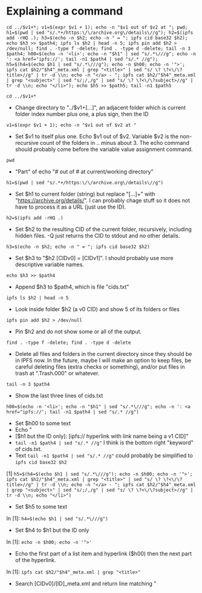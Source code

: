 # Explaining a command
`cd ../$v1+*; v1=$(expr $v1 + 1); echo -n "$v1 out of $v2 at "; pwd; h1=$(pwd | sed "s/.*+/https:\/\/archive.org\/details\//g"); h2=$(ipfs add -rHQ .); h3=$(echo -n $h2; echo -n " = "; ipfs cid base32 $h2); echo $h3 >> $path4; ipfs ls $h2 | head -n 5; ipfs pin add $h2 > /dev/null; find . -type f -delete; find . -type d -delete; tail -n 3 $path4; h00=$(echo -n '<li>'; echo -n "$h1" | sed "s/.*\///g"; echo -n ': <a href="ipfs://'; tail -n1 $path4 | sed "s/.* //g"); h5=$(h4=$(echo $h1 | sed "s/.*\///g"); echo -n $h00; echo -n '">'; ipfs cat $h2/"$h4"_meta.xml | grep "<title>" | sed "s/ \? \?<\/\?title>//g" | tr -d \\n; echo -n "</a> - "; ipfs cat $h2/"$h4"_meta.xml | grep "<subject>" | sed "s/;/,/g" | sed "s/ \? \?<\/\?subject>//g" | tr -d \\n; echo "</li>"); echo $h5 >> $path5; tail -n1 $path5`

`cd ../$v1+*`
- Change directory to "../$v1+[...]", an adjacent folder which is current folder index number plus one, a plus sign, then the ID

`v1=$(expr $v1 + 1); echo -n "$v1 out of $v2 at "`
- Set $v1 to itself plus one. Echo $v1 out of $v2. Variable $v2 is the non-recursive count of the folders in .. minus about 3. The echo command should probably come before the variable value assignment command.

`pwd`
- "Part" of echo "# out of # at current/working directory"

`h1=$(pwd | sed "s/.*+/https:\/\/archive.org\/details\//g")`
- Set $h1 to current folder (string) but replace "[...]+" with "https://archive.org/details/". I can probably chage stuff so it does not have to process it as a URL (just use the ID).

`h2=$(ipfs add -rHQ .)`
- Set $h2 to the resulting CID of the current folder, recursively, including hidden files. -Q just returns the CID to stdout and no other details.

`h3=$(echo -n $h2; echo -n " = "; ipfs cid base32 $h2)`
- Set $h3 to "$h2 [CIDv0] = [CIDv1]". I should probably use more descriptive variable names.

`echo $h3 >> $path4`
- Append $h3 to $path4, which is file "cids.txt"

`ipfs ls $h2 | head -n 5`
- Look inside folder $h2 (a v0 CID) and show 5 of its folders or files

`ipfs pin add $h2 > /dev/null`
- Pin $h2 and do not show some or all of the output.

`find . -type f -delete; find . -type d -delete`
- Delete all files and folders in the current directory since they should be in IPFS now. In the future, maybe I will make an option to keep files, be careful deleting files (extra checks or something), and/or put files in trash at ".Trash.000" or whatever.

`tail -n 3 $path4`
- Show the last three lines of cids.txt

`h00=$(echo -n '<li>'; echo -n "$h1" | sed "s/.*\///g"; echo -n ': <a href="ipfs://'; tail -n1 $path4 | sed "s/.* //g")`
- Set $h00 to some text
- Echo "<li>[$h1 but the ID only]: [ipfs:// hyperlink with link name being a v1 CID]"
- `tail -n1 $path4 | sed "s/.* //g"` I think is the bottom right "keyword" of cids.txt.
- Text `tail -n1 $path4 | sed "s/.* //g"` could probably be simplified to `ipfs cid base32 $h2`

[1] `h5=$(h4=$(echo $h1 | sed "s/.*\///g"); echo -n $h00; echo -n '">'; ipfs cat $h2/"$h4"_meta.xml | grep "<title>" | sed "s/ \? \?<\/\?title>//g" | tr -d \\n; echo -n "</a> - "; ipfs cat $h2/"$h4"_meta.xml | grep "<subject>" | sed "s/;/,/g" | sed "s/ \? \?<\/\?subject>//g" | tr -d \\n; echo "</li>")`
- Set $h5 to some text

In [1]: `h4=$(echo $h1 | sed "s/.*\///g")`
- Set $h4 to $h1 but the ID only

In [1]: `echo -n $h00; echo -n '">'`
- Echo the first part of a list item and hyperlink ($h00) then the next part of the hyperlink.

In [1]: `ipfs cat $h2/"$h4"_meta.xml | grep "<title>"`
- Search [CIDv0]/[ID]_meta.xml and return line matching "<title>", piped into the next command

In [1]: `sed "s/ \? \?<\/\?title>//g" | tr -d \\n`
- Remove "[zero or one space here][zero or one space here]<[zero or one forward slash here]title>" and newlines

In [1]: `echo -n "</a> - "`
- Close the hyperlink

In [1]: `ipfs cat $h2/"$h4"_meta.xml | grep "<subject>"`
- Search file "[CIDv0]/[ID]_meta.xml" and return line(s) matching "<subject>", piped into the next command

In [1]: `sed "s/;/,/g" | sed "s/ \? \?<\/\?subject>//g" | tr -d \\n; echo "</li>"`
- Replace ";" with "," then remove "[zero or one space here x 2]<[zero or one forward slash here]subject>" and newlines then close the list item

`echo $h5 >> $path5; tail -n1 $path5`
- Append $h5 ("bunch of text") to index.html then show the last line of index.html
